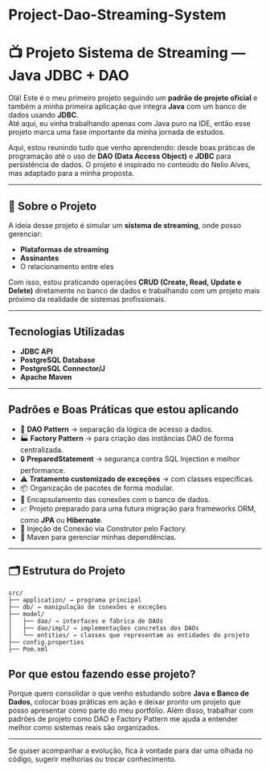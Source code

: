 # Project-Dao-Streaming-System

# 📺 Projeto Sistema de Streaming — Java JDBC + DAO

Olá!  Este é o meu primeiro projeto seguindo um **padrão de projeto oficial** e também a minha primeira aplicação que integra **Java** com um banco de dados usando **JDBC**.  
Até aqui, eu vinha trabalhando apenas com Java puro na IDE, então esse projeto marca uma fase importante da minha jornada de estudos.

Aqui, estou reunindo tudo que venho aprendendo: desde boas práticas de programação até o uso de **DAO (Data Access Object)** e **JDBC** para persistência de dados. O projeto é inspirado no conteúdo do Nelio Alves, mas adaptado para a minha proposta.

---

## 📖 Sobre o Projeto

A ideia desse projeto é simular um **sistema de streaming**, onde posso gerenciar:

- **Plataformas de streaming**
- **Assinantes**
- O relacionamento entre eles

Com isso, estou praticando operações **CRUD (Create, Read, Update e Delete)** diretamente no banco de dados e trabalhando com um projeto mais próximo da realidade de sistemas profissionais.

---

## Tecnologias Utilizadas

- **JDBC API**
- **PostgreSQL Database**
- **PostgreSQL Connector/J**
- **Apache Maven**

---

## Padrões e Boas Práticas que estou aplicando

- 📁 **DAO Pattern** → separação da lógica de acesso a dados.
- 🏭 **Factory Pattern** → para criação das instâncias DAO de forma centralizada.
- 🔒 **PreparedStatement** → segurança contra SQL Injection e melhor performance.
- ⚠️ **Tratamento customizado de exceções** → com classes específicas.
- 📦 Organização de pacotes de forma modular.
- 🔌 Encapsulamento das conexões com o banco de dados.
- 📈 Projeto preparado para uma futura migração para frameworks ORM, como **JPA** ou **Hibernate**.
- 💉 Injeção de Conexão via Construtor pelo Factory.
- 📁 Maven para gerenciar minhas dependências.
--- 


## 🗂️ Estrutura do Projeto
```
src/
├── application/ → programa principal
├── db/ → manipulação de conexões e exceções
├── model/
│   ├── dao/ → interfaces e fábrica de DAOs
│   ├── dao/impl/ → implementações concretas dos DAOs
│   └── entities/ → classes que representam as entidades do projeto
├── config.properties
├── Pom.xml
```

## Por que estou fazendo esse projeto?
Porque quero consolidar o que venho estudando sobre **Java e Banco de Dados**, colocar boas práticas em ação e deixar pronto um projeto que posso apresentar como parte do meu portfólio. Além disso, trabalhar com padrões de projeto como DAO e Factory Pattern me ajuda a entender melhor como sistemas reais são organizados.

---
Se quiser acompanhar a evolução, fica à vontade para dar uma olhada no código, sugerir melhorias ou trocar conhecimento.

